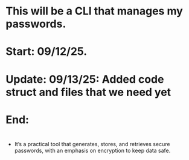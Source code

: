 # This will be a CLI that manages my passwords. 
# #################
# Start: 09/12/25.

# Update: 09/13/25: Added code struct and files that we need yet
# End: 
# #################
- It’s a practical tool that generates, stores, and retrieves secure passwords, with an emphasis on encryption to keep data safe.
